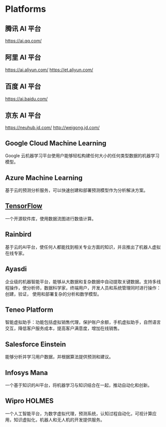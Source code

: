 
# Platforms

## 腾讯 AI 平台

https://ai.qq.com/

## 阿里 AI 平台

https://ai.aliyun.com/
https://et.aliyun.com/

## 百度 AI 平台

https://ai.baidu.com/

## 京东 AI 平台

https://neuhub.jd.com/
http://weigong.jd.com/

## Google Cloud Machine Learning

Google 云机器学习平台使用户能够轻松构建任何大小的任何类型数据的机器学习模型。

## Azure Machine Learning

基于云的预测分析服务，可以快速创建和部署预测模型作为分析解决方案。

## [TensorFlow](https://www.tensorflow.org/)

一个开源软件库，使用数据流图进行数值计算。

## Rainbird

基于云的AI平台，使任何人都能找到相关专业方面的知识，并且推出了机器人虚拟在线专家。

## Ayasdi

企业级的机器智能平台，能够从大数据和复杂数据中自动提取关键数据。支持多线程操作，使分析师，数据科学家，终端用户，开发人员和系统管理同时进行操作：创建，验证， 使用和部署复杂的分析和数学模型。

## Teneo Platform

智能虚拟助手：功能包括虚拟销售代理，保护账户余额，手机虚拟助手，自然语言交互，降低客户服务成本，提高客户满意度，增加在线销售。

## Salesforce Einstein

能够分析并学习用户数据，并根据算法提供预测和建议。

## Infosys Mana

一个基于知识的AI平台，将机器学习与知识结合在一起，推动自动化和创新。

## Wipro HOLMES

一个人工智能平台，为数字虚拟代理，预测系统，认知过程自动化，可视计算应用，知识虚拟化，机器人和无人机的开发提供服务。
